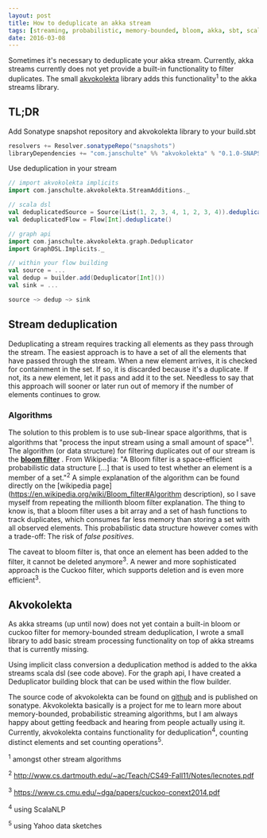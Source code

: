 ```yaml
---
layout: post
title: How to deduplicate an akka stream
tags: [streaming, probabilistic, memory-bounded, bloom, akka, sbt, scala]
date: 2016-03-08
---
```

Sometimes it's necessary to deduplicate your akka stream. Currently, akka streams currently does not yet provide a built-in functionality to filter duplicates. The small  [akvokolekta](http://github.com/janschultecom/akvokolekta) library adds this functionality<sup>1</sup> to the akka streams library.

## TL;DR
Add Sonatype snapshot repository and akvokolekta library to your build.sbt

```scala
resolvers += Resolver.sonatypeRepo("snapshots")
libraryDependencies += "com.janschulte" %% "akvokolekta" % "0.1.0-SNAPSHOT"
```
Use deduplication in your stream

```scala
// import akvokolekta implicits
import com.janschulte.akvokolekta.StreamAdditions._

// scala dsl
val deduplicatedSource = Source(List(1, 2, 3, 4, 1, 2, 3, 4)).deduplicate()
val deduplicatedFlow = Flow[Int].deduplicate()

// graph api
import com.janschulte.akvokolekta.graph.Deduplicator
import GraphDSL.Implicits._

// within your flow building
val source = ...
val dedup = builder.add(Deduplicator[Int]())
val sink = ...

source ~> dedup ~> sink
```

## Stream deduplication
Deduplicating a stream requires tracking all elements as they pass through the stream. The easiest approach is to have a set of all the elements that have passed through the stream. When a new element arrives, it is checked for containment in the set. If so, it is discarded because it's a duplicate. If not, its a new element, let it pass and add it to the set.
Needless to say that this approach will sooner or later run out of memory if the number of elements continues to grow.

### Algorithms
The solution to this problem is to use sub-linear space algorithms, that is algorithms that "process the input stream using a small amount of space"<sup>1</sup>. The algorithm (or data structure) for filtering duplicates out of our stream is the [**bloom filter**](https://en.wikipedia.org/w/index.php?title=Bloom_filter&oldid=704138885) . From Wikipedia: "A Bloom filter is a space-efficient probabilistic data structure [...] that is used to test whether an element is a member of a set."<sup>2</sup> A simple explanation of the algorithm can be found directly on the [wikipedia page](https://en.wikipedia.org/wiki/Bloom_filter#Algorithm description), so I save myself from repeating the millionth bloom filter explanation. The thing to know is, that a bloom filter uses a bit array and a set of hash functions to track duplicates, which consumes far less memory than storing a set with all observed elements. This probabilistic data structure however comes with a trade-off: The risk of *false positives*.

The caveat to bloom filter is, that once an element has been added to the filter, it cannot be deleted anymore<sup>3</sup>. A newer and more sophisticated approach is the Cuckoo filter, which supports deletion and is even more efficient<sup>3</sup>.

## Akvokolekta
As akka streams (up until now) does not yet contain a built-in bloom or cuckoo filter for memory-bounded stream deduplication, I wrote a small library to add basic stream processing functionality on top of akka streams that is currently missing.

Using implicit class conversion a deduplication method is added to the akka streams scala dsl (see code above). For the graph api, I have created a Deduplicator building block that can be used within the flow builder.

The source code of akvokolekta can be found on [github](https://github.com/janschultecom/akvokolekta) and is published on sonatype. Akvokolekta basically is a project for me to learn more about memory-bounded, probabilistic streaming algorithms, but I am always happy about getting feedback and hearing from people actually using it. Currently, akvokolekta contains functionality for deduplication<sup>4</sup>, counting distinct elements and set counting operations<sup>5</sup>.


<sup>1</sup> amongst other stream algorithms

<sup>2</sup> http://www.cs.dartmouth.edu/~ac/Teach/CS49-Fall11/Notes/lecnotes.pdf

<sup>3</sup> https://www.cs.cmu.edu/~dga/papers/cuckoo-conext2014.pdf

<sup>4</sup> using ScalaNLP

<sup>5</sup> using Yahoo data sketches
